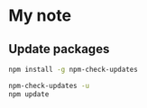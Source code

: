 # My note

## Update packages


```bash
npm install -g npm-check-updates
```

```bash
npm-check-updates -u
npm update
```